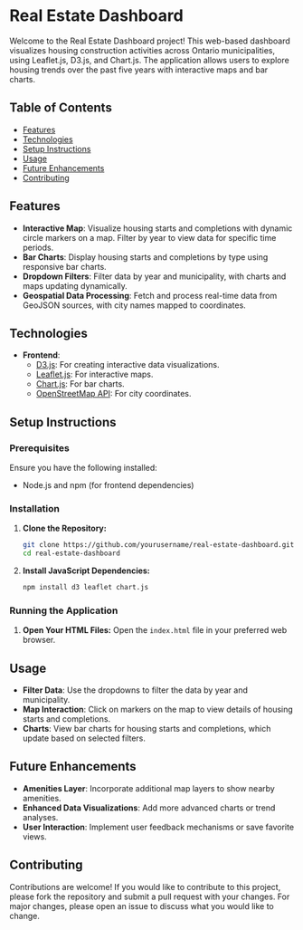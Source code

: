 # Real Estate Dashboard

Welcome to the Real Estate Dashboard project! This web-based dashboard visualizes housing construction activities across Ontario municipalities, using Leaflet.js, D3.js, and Chart.js. The application allows users to explore housing trends over the past five years with interactive maps and bar charts.

## Table of Contents

- [Features](#features)
- [Technologies](#technologies)
- [Setup Instructions](#setup-instructions)
- [Usage](#usage)
- [Future Enhancements](#future-enhancements)
- [Contributing](#contributing)

## Features

- **Interactive Map**: Visualize housing starts and completions with dynamic circle markers on a map. Filter by year to view data for specific time periods.
- **Bar Charts**: Display housing starts and completions by type using responsive bar charts.
- **Dropdown Filters**: Filter data by year and municipality, with charts and maps updating dynamically.
- **Geospatial Data Processing**: Fetch and process real-time data from GeoJSON sources, with city names mapped to coordinates.

## Technologies

- **Frontend**:
  - [D3.js](https://d3js.org/): For creating interactive data visualizations.
  - [Leaflet.js](https://leafletjs.com/): For interactive maps.
  - [Chart.js](https://www.chartjs.org/): For bar charts.
  - [OpenStreetMap API](https://nominatim.org/release-docs/develop/api/Search/): For city coordinates.

## Setup Instructions

### Prerequisites

Ensure you have the following installed:
- Node.js and npm (for frontend dependencies)

### Installation

1. **Clone the Repository:**
   ```bash
   git clone https://github.com/yourusername/real-estate-dashboard.git
   cd real-estate-dashboard
   ```

2. **Install JavaScript Dependencies:**
   ```bash
   npm install d3 leaflet chart.js
   ```

### Running the Application

1. **Open Your HTML Files:**
   Open the `index.html` file in your preferred web browser.

## Usage

- **Filter Data**: Use the dropdowns to filter the data by year and municipality.
- **Map Interaction**: Click on markers on the map to view details of housing starts and completions.
- **Charts**: View bar charts for housing starts and completions, which update based on selected filters.

## Future Enhancements

- **Amenities Layer**: Incorporate additional map layers to show nearby amenities.
- **Enhanced Data Visualizations**: Add more advanced charts or trend analyses.
- **User Interaction**: Implement user feedback mechanisms or save favorite views.

## Contributing

Contributions are welcome! If you would like to contribute to this project, please fork the repository and submit a pull request with your changes. For major changes, please open an issue to discuss what you would like to change.
